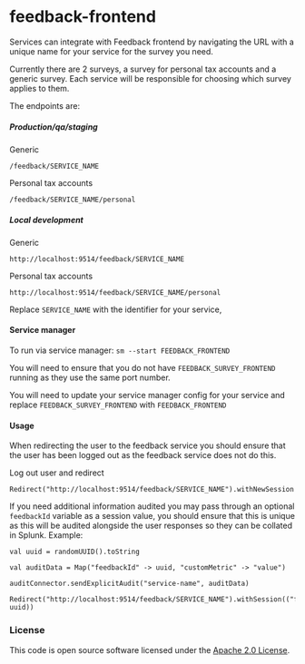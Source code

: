 
# feedback-frontend

Services can integrate with Feedback frontend by navigating the URL with a unique name for your service for the survey you need.

Currently there are 2 surveys, a survey for personal tax accounts and a generic survey. Each service will be responsible for choosing which survey applies to them.

The endpoints are:

##### Production/qa/staging

Generic
```
/feedback/SERVICE_NAME
```

Personal tax accounts
```
/feedback/SERVICE_NAME/personal
```

##### Local development
Generic
```
http://localhost:9514/feedback/SERVICE_NAME
```
Personal tax accounts
```
http://localhost:9514/feedback/SERVICE_NAME/personal
```

Replace `SERVICE_NAME` with the identifier for your service, 

#### Service manager

To run via service manager: `sm --start FEEDBACK_FRONTEND`

You will need to ensure that you do not have `FEEDBACK_SURVEY_FRONTEND` running as they use the same port number.

You will need to update your service manager config for your service and replace `FEEDBACK_SURVEY_FRONTEND` with `FEEDBACK_FRONTEND`

#### Usage

When redirecting the user to the feedback service you should ensure that the user has been logged out as the feedback service does not do this.

Log out user and redirect
```
Redirect("http://localhost:9514/feedback/SERVICE_NAME").withNewSession
```

If you need additional information audited you may pass through an optional `feedbackId` variable as a session value, you should ensure that this is unique as this will be audited alongside the user responses so they can be collated in Splunk.
Example:
```
val uuid = randomUUID().toString

val auditData = Map("feedbackId" -> uuid, "customMetric" -> "value")

auditConnector.sendExplicitAudit("service-name", auditData)

Redirect("http://localhost:9514/feedback/SERVICE_NAME").withSession(("feedbackId", uuid))
```

### License

This code is open source software licensed under the [Apache 2.0 License]("http://www.apache.org/licenses/LICENSE-2.0.html").
